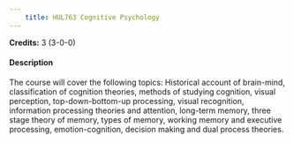 ```yaml
---
    title: HUL763 Cognitive Psychology
---
```

**Credits:** 3 (3-0-0)



#### Description 
The course will cover the following topics: Historical account of brain-mind, classification of cognition theories, methods of studying cognition, visual perception, top-down-bottom-up processing, visual recognition, information processing theories and attention, long-term memory, three stage theory of memory, types of memory, working memory and executive processing, emotion-cognition, decision making and dual process theories.